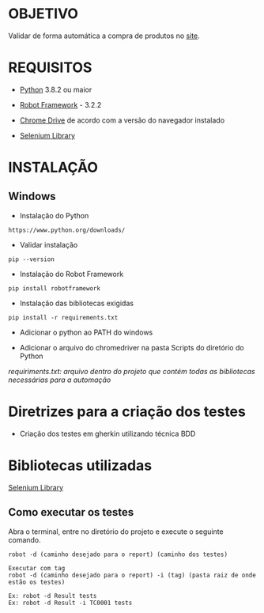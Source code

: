 # OBJETIVO

Validar de forma automática a compra de produtos no [site](https://www.saucedemo.com/). 

# REQUISITOS

- [Python](https://www.python.org/downloads/) 3.8.2 ou maior

- [Robot Framework](https://robotframework.org/?tab=1#getting-started) - 3.2.2

- [Chrome Drive](https://chromedriver.storage.googleapis.com/index.html) de acordo com a versão do navegador instalado

- [Selenium Library](https://github.com/robotframework/SeleniumLibrary/#installation)

# INSTALAÇÃO

## Windows

- Instalação do Python

```
https://www.python.org/downloads/
```

- Validar instalação

```
pip --version
```

- Instalação do Robot Framework

```
pip install robotframework
```

- Instalação das bibliotecas exigidas

```
pip install -r requirements.txt
```
- Adicionar o python ao PATH do windows

- Adicionar o arquivo do chromedriver na pasta Scripts do diretório do Python

*requiriments.txt: arquivo dentro do projeto que contém todas as bibliotecas necessárias para a automação*

# Diretrizes para a criação dos testes

- Criação dos testes em gherkin utilizando técnica BDD

# Bibliotecas utilizadas

[Selenium Library](https://github.com/robotframework/SeleniumLibrary/#installation)

## Como executar os testes

Abra o terminal, entre no diretório do projeto e execute o seguinte comando.

```
robot -d (caminho desejado para o report) (caminho dos testes)

Executar com tag
robot -d (caminho desejado para o report) -i (tag) (pasta raiz de onde estão os testes)

Ex: robot -d Result tests
Ex: robot -d Result -i TC0001 tests
```
